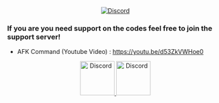<div align="center">
  <a href="https://dsc.bio/recon">
    <img src="https://i.imgur.com/MHwujoB.png" alt="Discord"/>
  </a>
</div>

### If you are you need support on the codes feel free to join the support server!
+ AFK Command (Youtube Video) : https://youtu.be/d53ZkVWHoe0

<div align="center">
  <a href="https://discord.gg/xCCpfth">
    <img src="https://user-images.githubusercontent.com/59381835/92191514-d649ad80-ee18-11ea-9bc4-e95c7a122a99.png" alt="Discord" width="80"/>
  <a href = "https://www.youtube.com/channel/UCC-5dJ0BPTRSMaoDxntduHg">
    <img src="https://user-images.githubusercontent.com/59381835/92191346-676c5480-ee18-11ea-8240-e416eb1a5b5d.png" alt="Discord" width="80"/>
  </a>
</div>

